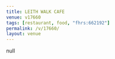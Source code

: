 ```yaml
---
title: LEITH WALK CAFE
venue: v17660
tags: [restaurant, food, "fhrs:662192"]
permalink: /v/17660/
layout: venue
---
```

null